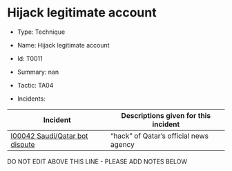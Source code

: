 # Hijack legitimate account

* Type: Technique

* Name: Hijack legitimate account

* Id: T0011

* Summary: nan

* Tactic: TA04

* Incidents:

| Incident | Descriptions given for this incident |
| -------- | -------------------- |
| [I00042 Saudi/Qatar bot dispute](../incidents/I00042.md) | “hack” of Qatar’s official news agency |

DO NOT EDIT ABOVE THIS LINE - PLEASE ADD NOTES BELOW